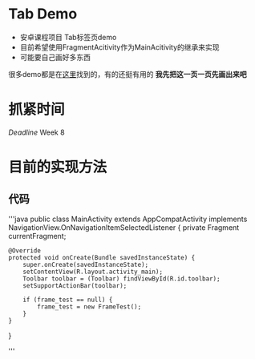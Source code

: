 # Tab Demo
- 安卓课程项目 Tab标签页demo
- 目前希望使用FragmentAcitivity作为MainAcitivity的继承来实现
- 可能要自己画好多东西

很多demo都是在[这里](http://www.cnblogs.com/hawkon/p/3593709.html)找到的，有的还挺有用的
**我先把这一页一页先画出来吧** 

# 抓紧时间
*Deadline* Week 8

# 目前的实现方法
## 代码
'''java
public class MainActivity extends AppCompatActivity
        implements NavigationView.OnNavigationItemSelectedListener {
    private Fragment currentFragment;

    @Override
    protected void onCreate(Bundle savedInstanceState) {
        super.onCreate(savedInstanceState);
        setContentView(R.layout.activity_main);
        Toolbar toolbar = (Toolbar) findViewById(R.id.toolbar);
        setSupportActionBar(toolbar);

        if (frame_test == null) {
            frame_test = new FrameTest();
        }
    }
}

'''

